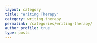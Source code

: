 ```yaml
---
layout: category
title: "Writing Therapy"
category: writing.therapy
permalink: /categories/writing-therapy/
author_profile: true
type: posts
---
```

